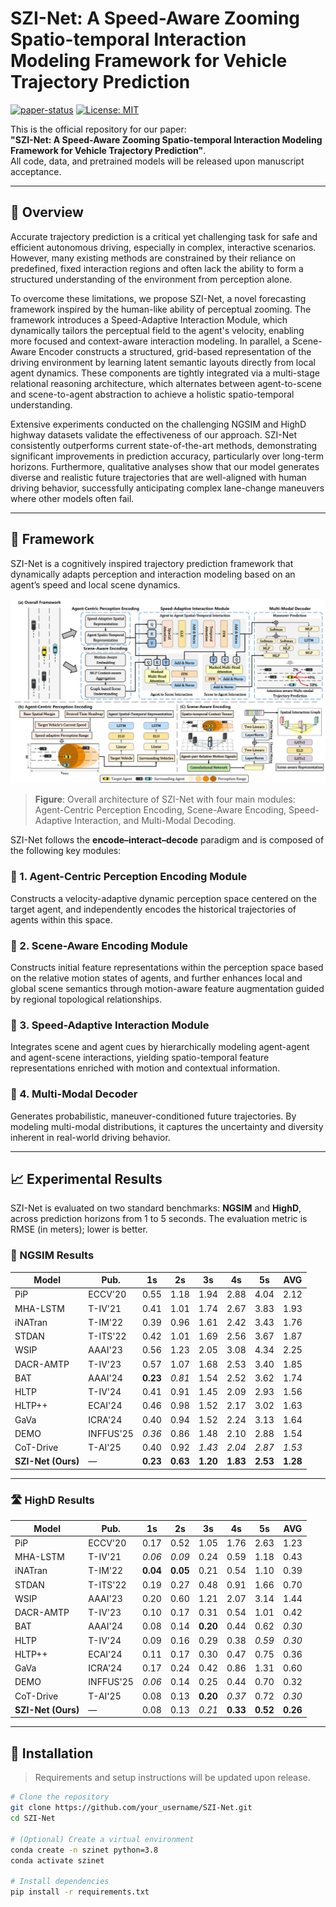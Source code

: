# SZI-Net: A Speed-Aware Zooming Spatio-temporal Interaction Modeling Framework for Vehicle Trajectory Prediction

[![paper-status](https://img.shields.io/badge/paper-submitted-red.svg)]() [![License: MIT](https://img.shields.io/badge/License-MIT-yellow.svg)](https://opensource.org/licenses/MIT)

This is the official repository for our paper:  
**"SZI-Net: A Speed-Aware Zooming Spatio-temporal Interaction Modeling Framework for Vehicle Trajectory Prediction"**.  
All code, data, and pretrained models will be released upon manuscript acceptance.

---

## 🧠 Overview

Accurate trajectory prediction is a critical yet challenging task for safe and efficient autonomous driving, especially in complex, interactive scenarios. However, many existing methods are constrained by their reliance on predefined, fixed interaction regions and often lack the ability to form a structured understanding of the environment from perception alone.

To overcome these limitations, we propose SZI-Net, a novel forecasting framework inspired by the human-like ability of perceptual zooming. The framework introduces a Speed-Adaptive Interaction Module, which dynamically tailors the perceptual field to the agent's velocity, enabling more focused and context-aware interaction modeling. In parallel, a Scene-Aware Encoder constructs a structured, grid-based representation of the driving environment by learning latent semantic layouts directly from local agent dynamics. These components are tightly integrated via a multi-stage relational reasoning architecture, which alternates between agent-to-scene and scene-to-agent abstraction to achieve a holistic spatio-temporal understanding. 

Extensive experiments conducted on the challenging NGSIM and HighD highway datasets validate the effectiveness of our approach. SZI-Net consistently outperforms current state-of-the-art methods, demonstrating significant improvements in prediction accuracy, particularly over long-term horizons. Furthermore, qualitative analyses show that our model generates diverse and realistic future trajectories that are well-aligned with human driving behavior, successfully anticipating complex lane-change maneuvers where other models often fail.

---

## 🧩 Framework

SZI-Net is a cognitively inspired trajectory prediction framework that dynamically adapts perception and interaction modeling based on an agent’s speed and local scene dynamics.

![SZI-Net Framework](./szi_framework.png)
> **Figure**: Overall architecture of SZI-Net with four main modules: Agent-Centric Perception Encoding, Scene-Aware Encoding, Speed-Adaptive Interaction, and Multi-Modal Decoding.



SZI-Net follows the **encode–interact–decode** paradigm and is composed of the following key modules:

### 🔹 1. Agent-Centric Perception Encoding Module
Constructs a velocity-adaptive dynamic perception space centered on the target agent, and independently encodes the historical trajectories of agents within this space.
### 🔹 2. Scene-Aware Encoding Module
Constructs initial feature representations within the perception space based on the relative motion states of agents, and further enhances local and global scene semantics through motion-aware feature augmentation guided by regional topological relationships.
### 🔹 3. Speed-Adaptive Interaction Module
Integrates scene and agent cues by hierarchically modeling agent-agent and agent-scene interactions, yielding spatio-temporal feature representations enriched with motion and contextual information.
### 🔹 4. Multi-Modal Decoder
Generates probabilistic, maneuver-conditioned future trajectories. By modeling multi-modal distributions, it captures the uncertainty and diversity inherent in real-world driving behavior.

---

## 📈 Experimental Results

SZI-Net is evaluated on two standard benchmarks: **NGSIM** and **HighD**, across prediction horizons from 1 to 5 seconds. The evaluation metric is RMSE (in meters); lower is better.  


### 🚗 NGSIM Results

| Model        | Pub.      | 1s   | 2s   | 3s   | 4s   | 5s   | AVG  |
|--------------|-----------|------|------|------|------|------|------|
| PiP          | ECCV'20   | 0.55 | 1.18 | 1.94 | 2.88 | 4.04 | 2.12 |
| MHA-LSTM     | T-IV'21   | 0.41 | 1.01 | 1.74 | 2.67 | 3.83 | 1.93 |
| iNATran      | T-IM'22   | 0.39 | 0.96 | 1.61 | 2.42 | 3.43 | 1.76 |
| STDAN        | T-ITS'22  | 0.42 | 1.01 | 1.69 | 2.56 | 3.67 | 1.87 |
| WSIP         | AAAI'23   | 0.56 | 1.23 | 2.05 | 3.08 | 4.34 | 2.25 |
| DACR-AMTP    | T-IV'23   | 0.57 | 1.07 | 1.68 | 2.53 | 3.40 | 1.85 |
| BAT          | AAAI'24   | **0.23** | _0.81_ | 1.54 | 2.52 | 3.62 | 1.74 |
| HLTP         | T-IV'24   | 0.41 | 0.91 | 1.45 | 2.09 | 2.93 | 1.56 |
| HLTP++       | ECAI'24   | 0.46 | 0.98 | 1.52 | 2.17 | 3.02 | 1.63 |
| GaVa         | ICRA'24   | 0.40 | 0.94 | 1.52 | 2.24 | 3.13 | 1.64 |
| DEMO         | INFFUS'25 | _0.36_ | 0.86 | 1.48 | 2.10 | 2.88 | 1.54 |
| CoT-Drive    | T-AI'25   | 0.40 | 0.92 | _1.43_ | _2.04_ | _2.87_ | _1.53_ |
| **SZI-Net (Ours)** | —         | **0.23** | **0.63** | **1.20** | **1.83** | **2.53** | **1.28** |

---

### 🛣️ HighD Results

| Model        | Pub.      | 1s   | 2s   | 3s   | 4s   | 5s   | AVG  |
|--------------|-----------|------|------|------|------|------|------|
| PiP          | ECCV'20   | 0.17 | 0.52 | 1.05 | 1.76 | 2.63 | 1.23 |
| MHA-LSTM     | T-IV'21   | _0.06_ | _0.09_ | 0.24 | 0.59 | 1.18 | 0.43 |
| iNATran      | T-IM'22   | **0.04** | **0.05** | 0.21 | 0.54 | 1.10 | 0.39 |
| STDAN        | T-ITS'22  | 0.19 | 0.27 | 0.48 | 0.91 | 1.66 | 0.70 |
| WSIP         | AAAI'23   | 0.20 | 0.60 | 1.21 | 2.07 | 3.14 | 1.44 |
| DACR-AMTP    | T-IV'23   | 0.10 | 0.17 | 0.31 | 0.54 | 1.01 | 0.42 |
| BAT          | AAAI'24   | 0.08 | 0.14 | **0.20** | 0.44 | 0.62 | _0.30_ |
| HLTP         | T-IV'24   | 0.09 | 0.16 | 0.29 | 0.38 | _0.59_ | _0.30_ |
| HLTP++       | ECAI'24   | 0.11 | 0.17 | 0.30 | 0.47 | 0.75 | 0.36 |
| GaVa         | ICRA'24   | 0.17 | 0.24 | 0.42 | 0.86 | 1.31 | 0.60 |
| DEMO         | INFFUS'25 | _0.06_ | 0.14 | 0.25 | 0.44 | 0.70 | 0.32 |
| CoT-Drive    | T-AI'25   | 0.08 | 0.13 | **0.20** | _0.37_ | 0.72 | _0.30_ |
| **SZI-Net (Ours)** | —         | 0.08 | 0.13 | _0.21_ | **0.33** | **0.52** | **0.26** |

---

## 🔧 Installation

> Requirements and setup instructions will be updated upon release.

```bash
# Clone the repository
git clone https://github.com/your_username/SZI-Net.git
cd SZI-Net

# (Optional) Create a virtual environment
conda create -n szinet python=3.8
conda activate szinet

# Install dependencies
pip install -r requirements.txt

